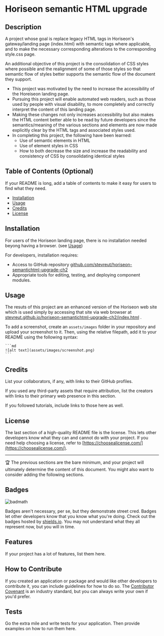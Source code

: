 # Horiseon semantic HTML upgrade

## Description

A project whose goal is replace legacy HTML tags in Horiseon's gateway/landing page (index.html) with semantic tags where applicable, and to make the necessary
corresponding alterations to the corresponding style.css page.

An additional objective of this project is the consolidation of CSS styles where possible and the realignment of some of those styles so that semantic flow of styles better supports the semantic flow of the document they support.

- This project was motivated by the need to increase the accessibility of the Horeiseon landing page.
- Pursuing this project will enable automated web readers, such as those used by people with visual disability, to more completely and correctly interpret the
content of this landing page.
- Making these changes not only increases accessibility but also makes the HTML content better able to be read by
future developers since the semantics/meaning of the various sections and elements are now made explicitly clear by the HTML tags and associated styles used.
- In completing this project, the following have been learned:
    - Use of semantic elements in HTML
    - Use of element styles in CSS
    - How to both decrease the size and increase the readability and consistency of CSS by consolidating identical styles


## Table of Contents (Optional)

If your README is long, add a table of contents to make it easy for users to find what they need.

- [Installation](#installation)
- [Usage](#usage)
- [Credits](#credits)
- [License](#license)

## Installation

For users of the Horiseon landing page, there is no installation needed beyong having a browser.  (see [Usage](#usage))

For developers, installation requires:
- Access to GitHub repository [github.com/stevreut/horiseon-semantichtml-upgrade-ch2](https://github.com/stevreut/horiseon-semantichtml-upgrade-ch2) 
- Appropriate tools for editing, testing, and deploying component modules.

## Usage

The resuts of this project are an enhanced version of the Horiseon web site which is used simply by accessing that site via web browser at [stevreut.github.io/horiseon-semantichtml-upgrade-ch2/index.html](https://stevreut.github.io/horiseon-semantichtml-upgrade-ch2/index.html) .

To add a screenshot, create an `assets/images` folder in your repository and upload your screenshot to it. Then, using the relative filepath, add it to your README using the following syntax:

    ```md
    ![alt text](assets/images/screenshot.png)
    ```

## Credits

List your collaborators, if any, with links to their GitHub profiles.

If you used any third-party assets that require attribution, list the creators with links to their primary web presence in this section.

If you followed tutorials, include links to those here as well.

## License

The last section of a high-quality README file is the license. This lets other developers know what they can and cannot do with your project. If you need help choosing a license, refer to [https://choosealicense.com/](https://choosealicense.com/).

---

🏆 The previous sections are the bare minimum, and your project will ultimately determine the content of this document. You might also want to consider adding the following sections.

## Badges

![badmath](https://img.shields.io/github/languages/top/lernantino/badmath)

Badges aren't necessary, per se, but they demonstrate street cred. Badges let other developers know that you know what you're doing. Check out the badges hosted by [shields.io](https://shields.io/). You may not understand what they all represent now, but you will in time.

## Features

If your project has a lot of features, list them here.

## How to Contribute

If you created an application or package and would like other developers to contribute it, you can include guidelines for how to do so. The [Contributor Covenant](https://www.contributor-covenant.org/) is an industry standard, but you can always write your own if you'd prefer.

## Tests

Go the extra mile and write tests for your application. Then provide examples on how to run them here.